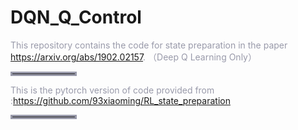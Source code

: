 # DQN_Q_Control

<font color=#999AAA >This repository contains the code for state preparation in the paper https://arxiv.org/abs/1902.02157. （Deep Q Learning Only）
<hr style=" border:solid; width:100px; height:1px;" color=#000000 size=1">

<font color=#999AAA >This is the pytorch version of code provided from :https://github.com/93xiaoming/RL_state_preparation
<hr style=" border:solid; width:100px; height:1px;" color=#000000 size=1">